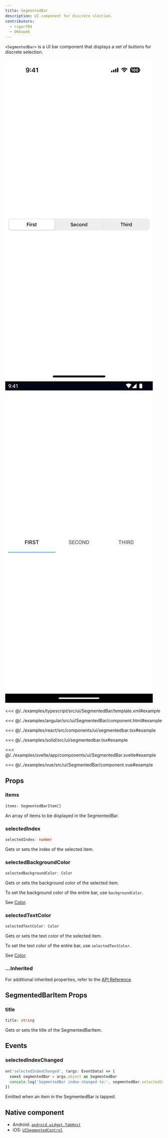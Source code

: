 ```yaml
---
title: SegmentedBar
description: UI component for discrete slection.
contributors:
  - rigor789
  - Ombuweb
---
```


`<SegmentedBar>` is a UI bar component that displays a set of buttons for discrete selection.

<DeviceFrame type="ios">
<img src="../assets/images/screenshots/ios/SegmentedBar.png"/>
</DeviceFrame>
<DeviceFrame type="android">
<img src="../assets/images/screenshots/android/SegmentedBar.png"/>
</DeviceFrame>

<Tabs>
<Tab flavor="typescript">

<<< @/../examples/typescript/src/ui/SegmentedBar/template.xml#example

</Tab>
<Tab flavor="angular">

<<< @/../examples/angular/src/ui/SegmentedBar/component.html#example

</Tab>
<Tab flavor="react">

<<< @/../examples/react/src/components/ui/segmentedbar.tsx#example

</Tab>
<Tab flavor="solid">

<<< @/../examples/solid/src/ui/segmentedbar.tsx#example

</Tab>
<Tab flavor="svelte">

<<< @/../examples/svelte/app/components/ui/SegmentedBar.svelte#example

</Tab>
<Tab flavor="vue">

<<< @/../examples/vue/src/ui/SegmentedBar/component.vue#example

</Tab>
</Tabs>

## Props

### items

```ts
items: SegmentedBarItem[]
```

An array of items to be displayed in the SegmentedBar.

### selectedIndex

```ts
selectedIndex: number
```

Gets or sets the index of the selected item.

### selectedBackgroundColor

```ts
selectedBackgroundColor: Color
```

Gets or sets the background color of the selected item.

To set the background color of the entire bar, use `backgroundColor`.

See [Color](/api/class/Color).

### selectedTextColor

```ts
selectedTextColor: Color
```

Gets or sets the text color of the selected item.

To set the text color of the entire bar, use `selectedTextColor`.

See [Color](/api/class/Color).

### ...Inherited

For additional inherited properties, refer to the [API Reference](/api/class/SegmentedBar).

## SegmentedBarItem Props

### title

```ts
title: string
```

Gets or sets the title of the SegmentedBarItem.

## Events

### selectedIndexChanged

```ts
on('selectedIndexChanged', (args: EventData) => {
  const segmentedBar = args.object as SegmentedBar
  console.log('SegmentedBar index changed to:', segmentedBar.selectedIndex)
})
```

Emitted when an item in the SegmentedBar is tapped.

## Native component

- Android: [`android.widget.TabHost`](https://developer.android.com/reference/android/widget/TabHost.html)
- iOS: [`UISegmentedControl`](https://developer.apple.com/documentation/uikit/uisegmentedcontrol)
